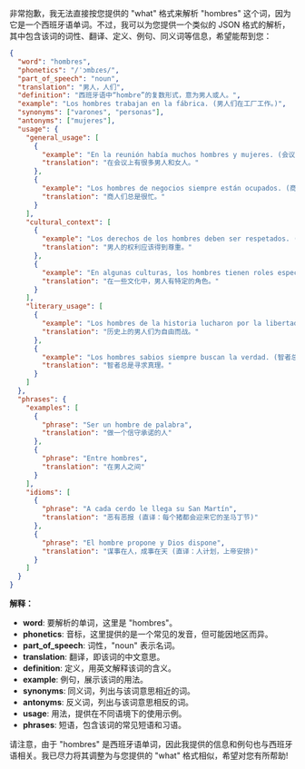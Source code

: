 非常抱歉，我无法直接按您提供的 "what" 格式来解析 "hombres" 这个词，因为它是一个西班牙语单词。不过，我可以为您提供一个类似的 JSON 格式的解析，其中包含该词的词性、翻译、定义、例句、同义词等信息，希望能帮到您：

```json
{
  "word": "hombres",
  "phonetics": "/ˈɔmbɾes/",
  "part_of_speech": "noun",
  "translation": "男人，人们",
  "definition": "西班牙语中“hombre”的复数形式，意为男人或人。",
  "example": "Los hombres trabajan en la fábrica. (男人们在工厂工作。)",
  "synonyms": ["varones", "personas"],
  "antonyms": ["mujeres"],
  "usage": {
    "general_usage": [
      {
        "example": "En la reunión había muchos hombres y mujeres. (会议上有很多男人和女人。)",
        "translation": "在会议上有很多男人和女人。"
      },
      {
        "example": "Los hombres de negocios siempre están ocupados. (商人们总是很忙。)",
        "translation": "商人们总是很忙。"
      }
    ],
    "cultural_context": [
      {
        "example": "Los derechos de los hombres deben ser respetados. (男人的权利应该得到尊重。)",
        "translation": "男人的权利应该得到尊重。"
      },
      {
        "example": "En algunas culturas, los hombres tienen roles específicos. (在一些文化中，男人有特定的角色。)",
        "translation": "在一些文化中，男人有特定的角色。"
      }
    ],
    "literary_usage": [
      {
        "example": "Los hombres de la historia lucharon por la libertad. (历史上的男人们为自由而战。)",
        "translation": "历史上的男人们为自由而战。"
      },
      {
        "example": "Los hombres sabios siempre buscan la verdad. (智者总是寻求真理。)",
        "translation": "智者总是寻求真理。"
      }
    ]
  },
  "phrases": {
    "examples": [
      {
        "phrase": "Ser un hombre de palabra",
        "translation": "做一个信守承诺的人"
      },
      {
        "phrase": "Entre hombres",
        "translation": "在男人之间"
      }
    ],
    "idioms": [
      {
        "phrase": "A cada cerdo le llega su San Martín",
        "translation": "恶有恶报 (直译：每个猪都会迎来它的圣马丁节)"
      },
      {
        "phrase": "El hombre propone y Dios dispone",
        "translation": "谋事在人，成事在天 (直译：人计划，上帝安排)"
      }
    ]
  }
}
```

**解释：**

*   **word**: 要解析的单词，这里是 "hombres"。
*   **phonetics**: 音标，这里提供的是一个常见的发音，但可能因地区而异。
*   **part\_of\_speech**: 词性，"noun" 表示名词。
*   **translation**: 翻译，即该词的中文意思。
*   **definition**: 定义，用英文解释该词的含义。
*   **example**: 例句，展示该词的用法。
*   **synonyms**: 同义词，列出与该词意思相近的词。
*   **antonyms**: 反义词，列出与该词意思相反的词。
*   **usage**: 用法，提供在不同语境下的使用示例。
*   **phrases**: 短语，包含该词的常见短语和习语。

请注意，由于 "hombres" 是西班牙语单词，因此我提供的信息和例句也与西班牙语相关。我已尽力将其调整为与您提供的 "what" 格式相似，希望对您有所帮助!
 
